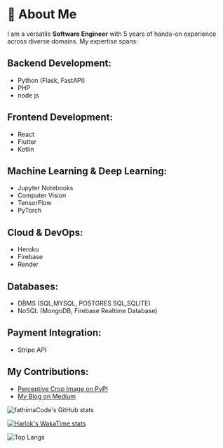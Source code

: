 # 👋 About Me

I am a versatile **Software Engineer** with 5 years of hands-on experience across diverse domains. My expertise spans:

## **Backend Development:**
- Python (Flask, FastAPI)
- PHP
- node js


## **Frontend Development:**
- React
- Flutter
- Kotlin

## **Machine Learning & Deep Learning:**
- Jupyter Notebooks
- Computer Vision 
- TensorFlow
- PyTorch

## **Cloud & DevOps:**
- Heroku
- Firebase
- Render
  
## **Databases:**
- DBMS (SQL,MYSQL, POSTGRES SQL,SQLITE)
- NoSQL (MongoDB, Firebase Realtime Database)

## **Payment Integration:**
- Stripe API


## **My Contributions:**
- [Perceptive Crop Image on PyPI](https://pypi.org/project/perceptive-crop-image/2.0.0/)
- [My Blog on Medium](https://medium.com/@fathima.offical.msg/)

![fathimaCode's GitHub stats](https://github-readme-stats.vercel.app/api?username=fathimaCode&show_icons=true&theme=radical)

[![Harlok's WakaTime stats](https://github-readme-stats.vercel.app/api/wakatime?username=ffflabs)](https://github.com/fathimaCode/github-readme-stats)

![Top Langs](https://github-readme-stats.vercel.app/api/top-langs/?username=fathimaCode&layout=compact)
